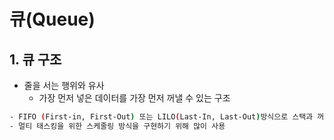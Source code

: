 # 큐(Queue)

## 1. 큐 구조

- 줄을 서는 행위와 유사
    - 가장 먼저 넣은 데이터를 가장 먼저 꺼낼 수 있는 구조

```bash
- FIFO (First-in, First-Out) 또는 LILO(Last-In, Last-Out)방식으로 스택과 꺼내는 순서가 반대
- 멀티 태스킹을 위한 스케줄링 방식을 구현하기 위해 많이 사용
```